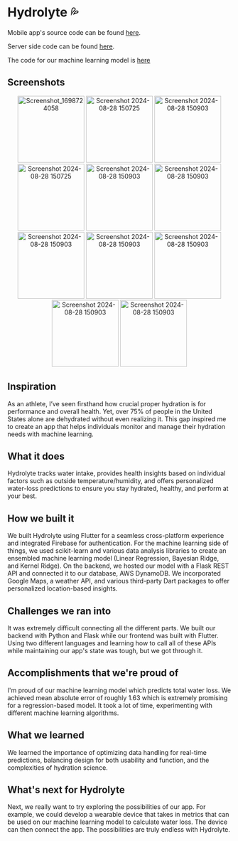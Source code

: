 # Hydrolyte 💦

Mobile app's source code can be found [here](https://github.com/c25kenneth/Hydrolyte/tree/main/Hydrolyte-Mobile-App/lib).

Server side code can be found [here](https://github.com/c25kenneth/Hydrolyte/tree/main/Hydrolyte-Server).

The code for our machine learning model is [here](https://github.com/c25kenneth/Hydrolyte/tree/main/Hydrolyte-Server/MachineLearning)

## Screenshots

<p align="center">
  <img width="150" alt="Screenshot_1698724058" src="https://github.com/user-attachments/assets/e5da38c8-53a5-4200-a499-6e559370762d">
  <img width="150" alt="Screenshot 2024-08-28 150725" src="https://github.com/user-attachments/assets/b8e5b3bf-be86-4fd6-8c31-d61ff2bca4e3">
  <img width="150" alt="Screenshot 2024-08-28 150903" src="https://github.com/user-attachments/assets/b430fbd7-b866-4e54-a0fd-d4644d2d3ffd">
  <img width="150" alt="Screenshot 2024-08-28 150725" src="https://github.com/user-attachments/assets/b5aeaec9-bdae-43e9-9467-c232f344c7ca">
  <img width="150" alt="Screenshot 2024-08-28 150903" src="https://github.com/user-attachments/assets/9e90fde0-c6ad-45d2-be97-567d71c41da7">
  <img width="150" alt="Screenshot 2024-08-28 150903" src="https://github.com/user-attachments/assets/81194426-4c6e-4850-a0b4-1d9222179b48">
  <img width="150" alt="Screenshot 2024-08-28 150903" src="https://github.com/user-attachments/assets/5143b473-9b2c-4ee7-a279-babd03253053">
  <img width="150" alt="Screenshot 2024-08-28 150903" src="https://github.com/user-attachments/assets/a3f94ec2-75e7-4910-8474-6b13a998f1d4">
  <img width="150" alt="Screenshot 2024-08-28 150903" src="https://github.com/user-attachments/assets/da56a121-f3cb-4e02-b71f-51b2bab6f645">
  <img width="150" alt="Screenshot 2024-08-28 150903" src="https://github.com/user-attachments/assets/e49e8eb6-8f16-4385-8eb0-45a50b47e202">
  <img width="150" alt="Screenshot 2024-08-28 150903" src="https://github.com/user-attachments/assets/2f70e601-5f04-4590-8c68-0f441ac19f86">
</p>


## Inspiration
As an athlete, I’ve seen firsthand how crucial proper hydration is for performance and overall health. Yet, over 75% of people in the United States alone are dehydrated without even realizing it. This gap inspired me to create an app that helps individuals monitor and manage their hydration needs with machine learning.

## What it does
Hydrolyte tracks water intake, provides health insights based on individual factors such as outside temperature/humidity, and offers personalized water-loss predictions to ensure you stay hydrated, healthy, and perform at your best.

## How we built it
We built Hydrolyte using Flutter for a seamless cross-platform experience and integrated Firebase for authentication. For the machine learning side of things, we used scikit-learn and various data analysis libraries to create an ensembled machine learning model (Linear Regression, Bayesian Ridge, and Kernel Ridge). On the backend, we hosted our model with a Flask REST API and connected it to our database, AWS DynamoDB. We incorporated Google Maps, a weather API, and various third-party Dart packages to offer personalized location-based insights.

## Challenges we ran into
It was extremely difficult connecting all the different parts. We built our backend with Python and Flask while our frontend was built with Flutter. Using two different languages and learning how to call all of these APIs while maintaining our app's state was tough, but we got through it. 

## Accomplishments that we're proud of
I'm proud of our machine learning model which predicts total water loss. We achieved mean absolute error of roughly 1.63 which is extremely promising for a regression-based model. It took a lot of time, experimenting with different machine learning algorithms.

## What we learned
We learned the importance of optimizing data handling for real-time predictions, balancing design for both usability and function, and the complexities of hydration science.

## What's next for Hydrolyte
Next, we really want to try exploring the possibilities of our app. For example, we could develop a wearable device that takes in metrics that can be used on our machine learning model to calculate water loss. The device can then connect the app. The possibilities are truly endless with Hydrolyte. 
